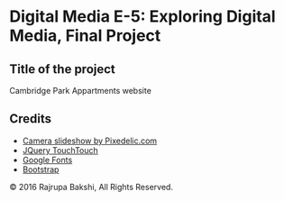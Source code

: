 # Digital Media E-5: Exploring Digital Media, Final Project

## Title of the project
Cambridge Park Appartments website

## Credits
* [Camera slideshow by Pixedelic.com](http://www.pixedelic.com/plugins/camera/)
* [JQuery TouchTouch](https://github.com/martinaglv/touchTouch)
* [Google Fonts](https://fonts.google.com/)
* [Bootstrap](http://getbootstrap.com/)

© 2016 Rajrupa Bakshi, All Rights Reserved.